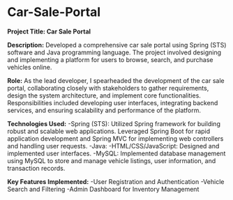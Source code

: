 # Car-Sale-Portal
**Project Title: Car Sale Portal**

**Description:**
Developed a comprehensive car sale portal using Spring (STS) software and Java programming language. The project involved designing and implementing a platform for users to browse, search, and purchase vehicles online.

**Role:**
As the lead developer, I spearheaded the development of the car sale portal, collaborating closely with stakeholders to gather requirements, design the system architecture, and implement core functionalities. Responsibilities included developing user interfaces, integrating backend services, and ensuring scalability and performance of the platform.

**Technologies Used:**
-Spring (STS): Utilized Spring framework for building robust and scalable web applications. Leveraged Spring Boot for rapid application development and Spring MVC for implementing web controllers and handling user requests.
-Java: 
-HTML/CSS/JavaScript: Designed and implemented user interfaces.
-MySQL: Implemented database management using MySQL to store and manage vehicle listings, user information, and transaction records.

**Key Features Implemented:**
-User Registration and Authentication
-Vehicle Search and Filtering
-Admin Dashboard for Inventory Management

